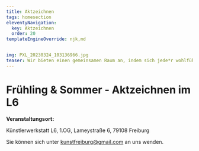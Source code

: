 ```yaml
---
title: Aktzeichnen
tags: homesection
eleventyNavigation:
  key: Aktzeichnen
  order: 20
templateEngineOverride: njk,md


img: PXL_20230324_103136966.jpg
teaser: Wir bieten einen gemeinsamen Raum an, indem sich jede*r wohlfühlt und der eigenen Kreativität freien Lauf lassen kann.
---
```


# Frühling & Sommer - Aktzeichnen im L6 

**Veranstaltungsort:**

Künstlerwerkstatt L6, 1.OG, Lameystraße 6, 79108 Freiburg 

Sie können sich unter kunstfreiburg@gmail.com an uns wenden. 






